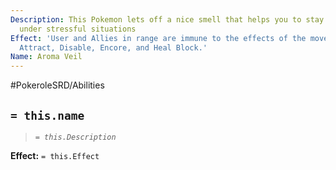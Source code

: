 ```yaml
---
Description: This Pokemon lets off a nice smell that helps you to stay relaxed even
  under stressful situations
Effect: 'User and Allies in range are immune to the effects of the moves: Taunt, Torment
  Attract, Disable, Encore, and Heal Block.'
Name: Aroma Veil
---
```


#PokeroleSRD/Abilities

## `= this.name`

> *`= this.Description`*

**Effect:** `= this.Effect`
